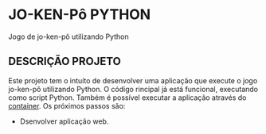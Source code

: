 # JO-KEN-Pô PYTHON
Jogo de jo-ken-pô utilizando Python
## DESCRIÇÃO PROJETO
Este projeto tem o intuíto de desenvolver uma aplicação que execute o jogo jo-ken-pô utilizando Python. O código rincipal já está funcional, executando como script Python.
Também é possível executar a aplicação através do [container](https://hub.docker.com/r/felipejm91/jokenpo_python/).
Os próximos passos são:
- Dsenvolver aplicação web.
